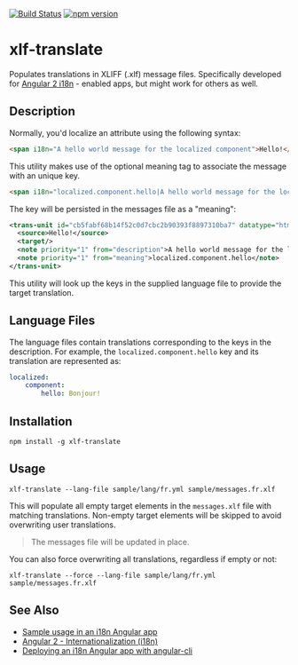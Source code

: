 [![Build Status](https://travis-ci.org/tsvetomir/xlf-translate.svg?branch=master)](https://travis-ci.org/tsvetomir/xlf-translate)
[![npm version](https://badge.fury.io/js/xlf-translate.svg)](https://badge.fury.io/js/xlf-translate)

# xlf-translate

Populates translations in XLIFF (.xlf) message files. Specifically developed for [Angular 2 i18n](https://angular.io/docs/ts/latest/cookbook/i18n.html) - enabled apps, but might work for others as well.

## Description

Normally, you'd localize an attribute using the following syntax:

```html
<span i18n="A hello world message for the localized component">Hello!</span>
```

This utility makes use of the optional meaning tag to associate the message with an unique key.
```html
<span i18n="localized.component.hello|A hello world message for the localized component">Hello!</span>
```

The key will be persisted in the messages file as a "meaning":
```xml
<trans-unit id="cb5fabf68b14f52c0d7cbc2b90393f8897310ba7" datatype="html">
  <source>Hello!</source>
  <target/>
  <note priority="1" from="description">A hello world message for the localized component</note>
  <note priority="1" from="meaning">localized.component.hello</note>
</trans-unit>
```

This utility will look up the keys in the supplied language file to provide the target translation.

## Language Files

The language files contain translations corresponding to the keys in the description.
For example, the `localized.component.hello` key and its translation are represented as:

```yaml
localized:
    component:
        hello: Bonjour!
```

## Installation

`npm install -g xlf-translate`

## Usage

`xlf-translate --lang-file sample/lang/fr.yml sample/messages.fr.xlf`

This will populate all empty target elements in the `messages.xlf` file with matching translations. Non-empty target elements will be skipped to avoid overwriting user translations.

> The messages file will be updated in place.

You can also force overwriting all translations, regardless if empty or not:

`xlf-translate --force --lang-file sample/lang/fr.yml sample/messages.fr.xlf`

## See Also

* [Sample usage in an i18n Angular app](https://github.com/tsvetomir/angular-cli-i18n-sample)
* [Angular 2 - Internationalization (i18n)](https://angular.io/docs/ts/latest/cookbook/i18n.html)
* [Deploying an i18n Angular app with angular-cli](https://medium.com/@feloy/deploying-an-i18n-angular-app-with-angular-cli-fc788f17e358#.2qlq8lfad)

